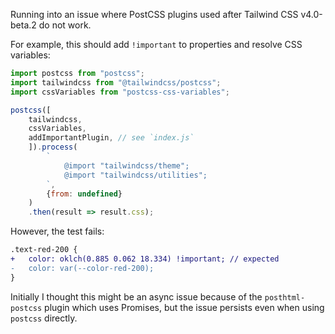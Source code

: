 Running into an issue where PostCSS plugins used after Tailwind CSS v4.0-beta.2 do not work.

For example, this should add `!important` to properties and resolve CSS variables:

```js
import postcss from "postcss";
import tailwindcss from "@tailwindcss/postcss";
import cssVariables from "postcss-css-variables";

postcss([
    tailwindcss, 
    cssVariables,
    addImportantPlugin, // see `index.js`
    ]).process(
        `
            @import "tailwindcss/theme";
            @import "tailwindcss/utilities";
        `, 
        {from: undefined}
    )
    .then(result => result.css);
```

However, the test fails:

```diff
.text-red-200 {
+   color: oklch(0.885 0.062 18.334) !important; // expected
-   color: var(--color-red-200);
}
```

Initially I thought this might be an async issue because of the `posthtml-postcss` plugin which uses Promises, but the issue persists even when using `postcss` directly.
